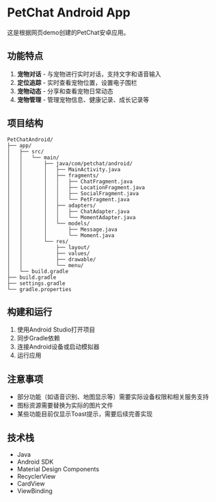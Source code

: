 # PetChat Android App

这是根据网页demo创建的PetChat安卓应用。

## 功能特点

1. **宠物对话** - 与宠物进行实时对话，支持文字和语音输入
2. **定位追踪** - 实时查看宠物位置，设置电子围栏
3. **宠物动态** - 分享和查看宠物日常动态
4. **宠物管理** - 管理宠物信息、健康记录、成长记录等

## 项目结构

```
PetChatAndroid/
├── app/
│   ├── src/
│   │   └── main/
│   │       ├── java/com/petchat/android/
│   │       │   ├── MainActivity.java
│   │       │   ├── fragments/
│   │       │   │   ├── ChatFragment.java
│   │       │   │   ├── LocationFragment.java
│   │       │   │   ├── SocialFragment.java
│   │       │   │   └── PetFragment.java
│   │       │   ├── adapters/
│   │       │   │   ├── ChatAdapter.java
│   │       │   │   └── MomentAdapter.java
│   │       │   └── models/
│   │       │       ├── Message.java
│   │       │       └── Moment.java
│   │       └── res/
│   │           ├── layout/
│   │           ├── values/
│   │           ├── drawable/
│   │           └── menu/
│   └── build.gradle
├── build.gradle
├── settings.gradle
└── gradle.properties
```

## 构建和运行

1. 使用Android Studio打开项目
2. 同步Gradle依赖
3. 连接Android设备或启动模拟器
4. 运行应用

## 注意事项

- 部分功能（如语音识别、地图显示等）需要实际设备权限和相关服务支持
- 图标资源需要替换为实际的图片文件
- 某些功能目前仅显示Toast提示，需要后续完善实现

## 技术栈

- Java
- Android SDK
- Material Design Components
- RecyclerView
- CardView
- ViewBinding